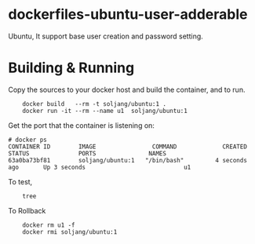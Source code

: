 # dockerfiles-ubuntu-user-adderable
Ubuntu, It support base user creation and password setting.

# Building & Running

Copy the sources to your docker host and build the container, and to run.
```
	docker build   --rm -t soljang/ubuntu:1 .
	docker run -it --rm --name u1  soljang/ubuntu:1
```
Get the port that the container is listening on:

```
# docker ps
CONTAINER ID        IMAGE                COMMAND             CREATED             STATUS              PORTS               NAMES
63a0ba73bf81        soljang/ubuntu:1   "/bin/bash"         4 seconds ago       Up 3 seconds                            u1
```

To test,
```
	tree
```
To Rollback
```
    docker rm u1 -f 
    docker rmi soljang/ubuntu:1
```
